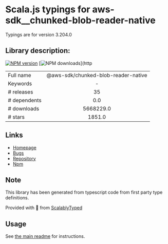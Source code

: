 
# Scala.js typings for aws-sdk__chunked-blob-reader-native

Typings are for version 3.204.0

## Library description:
[![NPM version](https://img.shields.io/npm/v/@aws-sdk/chunked-blob-reader-native/latest.svg)](https://www.npmjs.com/package/@aws-sdk/chunked-blob-reader-native) [![NPM downloads](https://img.shields.io/npm/dm/@aws-sdk/chunked-blob-reader-native.svg)](http

|                    |                 |
| ------------------ | :-------------: |
| Full name          | @aws-sdk/chunked-blob-reader-native |
| Keywords           | - |
| # releases         | 35 |
| # dependents       | 0.0 |
| # downloads        | 5668229.0 |
| # stars            | 1851.0 |

## Links
- [Homepage](https://github.com/aws/aws-sdk-js-v3/tree/main/packages/chunked-blob-reader-native)
- [Bugs](https://github.com/aws/aws-sdk-js-v3/issues)
- [Repository](https://github.com/aws/aws-sdk-js-v3)
- [Npm](https://www.npmjs.com/package/%40aws-sdk%2Fchunked-blob-reader-native)
    


## Note
This library has been generated from typescript code from first party type definitions.

Provided with :purple_heart: from [ScalablyTyped](https://github.com/oyvindberg/ScalablyTyped)

## Usage
See [the main readme](../../readme.md) for instructions.


